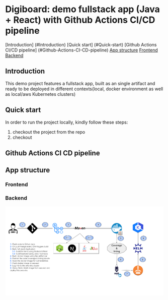 # Digiboard: demo fullstack app (Java + React) with Github Actions CI/CD pipeline

[Introduction] (#Introduction)
[Quick start] (#Quick-start)
[Github Actions CI/CD pipeline] (#Github-Actions-CI-CD-pipeline)
[App structure](#App-structure)
[Frontend](#Frontend)
[Backend](#Backend)

## Introduction

This demo project features a fullstack app, built as an single artifact and ready to be deployed in different contexts(local, docker environment as well as local/aws Kubernetes clusters)

## Quick start

In order to run the project locally, kindly follow these steps:

1. checkout the project from the repo
2. checkout

## Github Actions CI CD pipeline

## App structure

### Frontend

### Backend

![CI/CD pipeline](assets/CI_CD.png)
